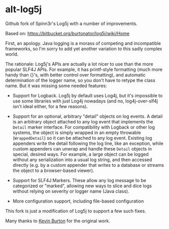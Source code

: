 alt-log5j
=========

Github fork of Spinn3r's Log5j with a number of improvements.

Based on: https://bitbucket.org/burtonator/log5j/wiki/Home

First, an apology. Java logging is a morass of competing and incompatible
frameworks, so I'm sorry to add yet another variation to this sadly complex
world.

The rationale: Log5j's APIs are actually a lot nicer to use than the more popular
SLF4J APIs. For example, it has printf-style formatting (much more handy than
{}'s, with better control over formatting), and automatic determination of the
logger name, so you don't have to retype the class name. But it was missing some
needed features:

- Support for Logback. Log5j by default uses Log4j, but it's impossible to use
  some libraries with just Log4j nowadays (and no, log4j-over-slf4j isn't ideal
  either, for a few reasons).

- Support for an optional, arbitrary "detail" objects on log events. A detail
  is an arbitrary object attached to any log event that implements the `Detail`
  marker interface. For compatibility with Logback or other log systems, the
  object is simply wrapped in an empty throwable (`WrappedDetail`) so it can be
  attached to any log event. Existing log appenders write the detail following
  the log line, like an exception, while custom appenders can unwrap and handle
  these `Detail` objects in special, desired ways.  For example, a large object
  can be logged without any serialization into a usual log string, and then
  accessed directly (e.g. by a custom appender that writes to a database or
  streams the object to a browser-based viewer).

- Support for SLF4J Markers. These allow any log message to be categorized or
  "marked", allowing new ways to slice and dice logs without relying on severity
  or logger name (Java class).

- More configuration support, including file-based configuration

This fork is just a modification of Log5j to support a few such fixes.

Many thanks to [Kevin Burton](https://bitbucket.org/burtonator) for the 
original work.
